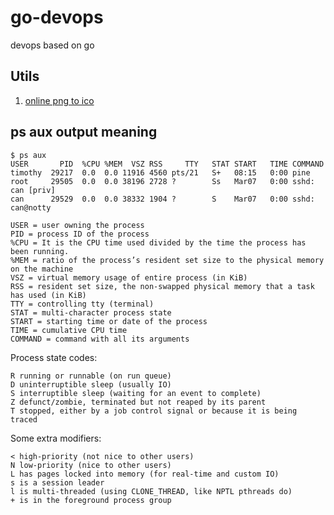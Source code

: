 # go-devops
devops based on go

## Utils
1. [online png to ico](https://cloudconvert.com/png-to-ico)

## ps aux output meaning
```
$ ps aux  
USER       PID  %CPU %MEM  VSZ RSS     TTY   STAT START   TIME COMMAND
timothy  29217  0.0  0.0 11916 4560 pts/21   S+   08:15   0:00 pine  
root     29505  0.0  0.0 38196 2728 ?        Ss   Mar07   0:00 sshd: can [priv]   
can      29529  0.0  0.0 38332 1904 ?        S    Mar07   0:00 sshd: can@notty  
```

    USER = user owning the process
    PID = process ID of the process
    %CPU = It is the CPU time used divided by the time the process has been running.
    %MEM = ratio of the process’s resident set size to the physical memory on the machine
    VSZ = virtual memory usage of entire process (in KiB)
    RSS = resident set size, the non-swapped physical memory that a task has used (in KiB)
    TTY = controlling tty (terminal)
    STAT = multi-character process state
    START = starting time or date of the process
    TIME = cumulative CPU time
    COMMAND = command with all its arguments



Process state codes:

    R running or runnable (on run queue)
    D uninterruptible sleep (usually IO)
    S interruptible sleep (waiting for an event to complete)
    Z defunct/zombie, terminated but not reaped by its parent
    T stopped, either by a job control signal or because it is being traced

Some extra modifiers:

    < high-priority (not nice to other users)
    N low-priority (nice to other users)
    L has pages locked into memory (for real-time and custom IO)
    s is a session leader
    l is multi-threaded (using CLONE_THREAD, like NPTL pthreads do)
    + is in the foreground process group

